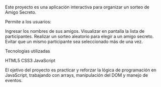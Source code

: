 Este proyecto es una aplicación interactiva para organizar un sorteo de Amigo Secreto.

Permite a los usuarios:

Ingresar los nombres de sus amigos.
Visualizar en pantalla la lista de participantes.
Realizar un sorteo aleatorio para elegir a un amigo secreto.
Evitar que un mismo participante sea seleccionado más de una vez.

Tecnologías utilizadas

HTML5
CSS3
JavaScript 

El ojetivo del proyecto es practicar y reforzar la lógica de programación en JavaScript, trabajando con arrays, manipulación del DOM y manejo de eventos.

